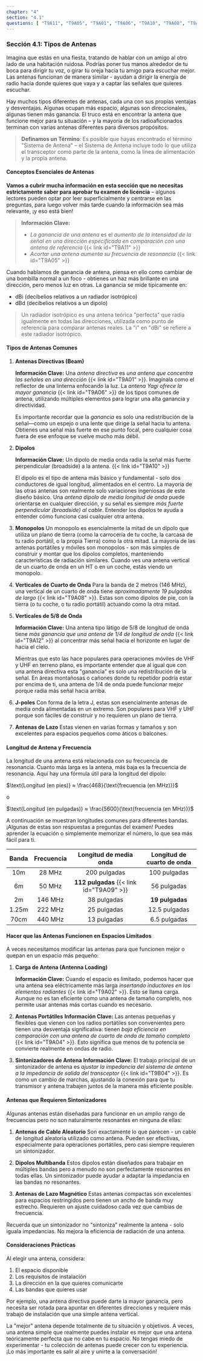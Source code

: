 ```yaml
---
chapter: "4"
section: "4.1"
questions: [ "T9A11", "T9A05", "T9A01", "T9A06", "T9A10", "T9A08", "T9A12", "T9A09", "T9A02", "T9A04", "T9B04" ]
---
```


### Sección 4.1: Tipos de Antenas

Imagina que estás en una fiesta, tratando de hablar con un amigo al otro lado de una habitación ruidosa. Podrías poner tus manos alrededor de tu boca para dirigir tu voz, o girar tu oreja hacia tu amigo para escuchar mejor. Las antenas funcionan de manera similar - ayudan a dirigir la energía de radio hacia donde quieres que vaya y a captar las señales que quieres escuchar.

Hay muchos tipos diferentes de antenas, cada una con sus propias ventajas y desventajas. Algunas ocupan más espacio, algunas son direccionales, algunas tienen más ganancia. El truco está en encontrar la antena que funcione mejor para tu situación – y la mayoría de los radioaficionados terminan con varias antenas diferentes para diversos propósitos.

> **Definamos un Término**: Es posible que hayas encontrado el término "Sistema de Antena" – el Sistema de Antena incluye todo lo que utiliza el transceptor como parte de la antena, como la línea de alimentación y la propia antena.

#### Conceptos Esenciales de Antenas

**Vamos a cubrir mucha información en esta sección que no necesitas estrictamente saber para aprobar tu examen de licencia** – algunos lectores pueden optar por leer superficialmente y centrarse en las preguntas, para luego volver más tarde cuando la información sea más relevante, ¡y eso está bien!

> **Información Clave:** 
> - *La ganancia de una antena* es el *aumento de la intensidad de la señal en una dirección especificada en comparación con una antena de referencia* {{< link id="T9A11" >}}
> - *Acortar una antena aumenta su frecuencia de resonancia* {{< link id="T9A05" >}}

Cuando hablamos de ganancia de antena, piensa en ello como cambiar de una bombilla normal a un foco - obtienes un haz más brillante en una dirección, pero menos luz en otras. La ganancia se mide típicamente en:
- dBi (decibelios relativos a un radiador isotrópico)
- dBd (decibelios relativos a un dipolo)

> Un radiador isotrópico es una antena teórica "perfecta" que radia igualmente en todas las direcciones, utilizada como punto de referencia para comparar antenas reales. La "i" en "dBi" se refiere a este radiador isotrópico.

#### Tipos de Antenas Comunes

1. **Antenas Directivas (Beam)**
  
   **Información Clave:** Una *antena directiva* es *una antena que concentra las señales en una dirección* {{< link id="T9A01" >}}. Imagínala como el reflector de una linterna enfocando la luz. La *antena Yagi ofrece la mayor ganancia* {{< link id="T9A06" >}} de los tipos comunes de antena, utilizando múltiples elementos para lograr una alta ganancia y directividad.  

   Es importante recordar que la *ganancia* es solo una redistribución de la señal—como un espejo o una lente que dirige la señal hacia tu antena. Obtienes una señal más fuerte en ese punto focal, pero cualquier cosa fuera de ese enfoque se vuelve mucho más débil.

2. **Dipolos**
   
   **Información Clave:** Un dipolo de media onda radia la señal más fuerte perpendicular (broadside) a la antena. {{< link id="T9A10" >}}

   El dipolo es el tipo de antena más básico y fundamental - solo dos conductores de igual longitud, alimentados en el centro. La mayoría de las otras antenas son realmente solo variaciones ingeniosas de este diseño básico. Una *antena dipolo de media longitud de onda* puede orientarse en cualquier dirección, y su señal es siempre *más fuerte perpendicular (broadside) al cable*. Entender los dipolos te ayuda a entender cómo funciona casi cualquier otra antena.

3. **Monopolos**
   Un monopolo es esencialmente la mitad de un dipolo que utiliza un plano de tierra (como la carrocería de tu coche, la carcasa de tu radio portátil, o la propia Tierra) como la otra mitad. La mayoría de las antenas portátiles y móviles son monopolos - son más simples de construir y montar que los dipolos completos, manteniendo características de radiación similares. Cuando ves una antena vertical de un cuarto de onda en un HT o en un coche, estás viendo un monopolo.

3. **Verticales de Cuarto de Onda**
   Para la banda de 2 metros (146 MHz), una vertical de un cuarto de onda tiene *aproximadamente 19 pulgadas de largo* {{< link id="T9A08" >}}. Estas son como dipolos de pie, con la tierra (o tu coche, o tu radio portátil) actuando como la otra mitad.

4. **Verticales de 5/8 de Onda**

   **Información Clave:** Una antena tipo látigo de 5/8 de longitud de onda tiene *más ganancia que una antena de 1/4 de longitud de onda* {{< link id="T9A12" >}} al concentrar más señal hacia el horizonte en lugar de hacia el cielo.
   
   Mientras que esto las hace populares para operaciones móviles de VHF y UHF en terreno plano, es importante entender que al igual que con una antena directiva esta "ganancia" es solo una redistribución de la señal. En áreas montañosas o cañones donde tu repetidor podría estar por encima de ti, una antena de 1/4 de onda puede funcionar mejor porque radia más señal hacia arriba.

5. **J-poles**
   Con forma de la letra J, estas son esencialmente antenas de media onda alimentadas en un extremo. Son populares para VHF y UHF porque son fáciles de construir y no requieren un plano de tierra.

6. **Antenas de Lazo**
   Estas vienen en varias formas y tamaños y son excelentes para espacios pequeños como áticos o balcones.

#### Longitud de Antena y Frecuencia

La longitud de una antena está relacionada con su frecuencia de resonancia. Cuanto más larga es la antena, más baja es la frecuencia de resonancia. Aquí hay una fórmula útil para la longitud del dipolo:

$\text{Longitud (en pies)} ≈ \frac{468}{\text{frecuencia (en MHz)}}$

o

$\text{Longitud (en pulgadas)} ≈ \frac{5600}{\text{frecuencia (en MHz)}}$

A continuación se muestran longitudes comunes para diferentes bandas. ¡Algunas de estas son respuestas a preguntas del examen! Puedes aprender la ecuación o simplemente memorizar el número, lo que sea más fácil para ti.

| Banda  | Frecuencia | Longitud de media onda | Longitud de cuarto de onda |
|:-----:|:---------:|:----------------:|:-------------------:|
| 10m   | 28 MHz    | 200 pulgadas       | 100 pulgadas          |
| 6m    | 50 MHz    | **112 pulgadas** {{< link id="T9A09" >}}  | 56 pulgadas          |
| 2m    | 146 MHz   | 38 pulgadas        | **19 pulgadas**       |
| 1.25m | 222 MHz   | 25 pulgadas        | 12.5 pulgadas         |
| 70cm  | 440 MHz   | 13 pulgadas        | 6.5 pulgadas          |

#### Hacer que las Antenas Funcionen en Espacios Limitados

A veces necesitamos modificar las antenas para que funcionen mejor o quepan en un espacio más pequeño:

1. **Carga de Antena (Antenna Loading)**

   **Información Clave:** Cuando el espacio es limitado, podemos hacer que una antena sea eléctricamente más larga *insertando inductores en los elementos radiantes* {{< link id="T9A02" >}}. Esto se llama carga. Aunque no es tan eficiente como una antena de tamaño completo, nos permite usar antenas más cortas cuando es necesario.

2. **Antenas Portátiles**
   **Información Clave:** Las antenas pequeñas y flexibles que vienen con los radios portátiles son convenientes pero tienen una desventaja significativa: tienen *baja eficiencia en comparación con una antena de cuarto de onda de tamaño completo* {{< link id="T9A04" >}}. Esto significa que menos de tu potencia se convierte realmente en ondas de radio.

3. **Sintonizadores de Antena**
   **Información Clave:** El trabajo principal de un sintonizador de antena es *ajustar la impedancia del sistema de antena a la impedancia de salida del transceptor* {{< link id="T9B04" >}}. Es como un cambio de marchas, ajustando la conexión para que tu transmisor y antena trabajen juntos de la manera más eficiente posible.  

#### Antenas que Requieren Sintonizadores

Algunas antenas están diseñadas para funcionar en un amplio rango de frecuencias pero no son naturalmente resonantes en ninguna de ellas:

1. **Antenas de Cable Aleatorio**
Son exactamente lo que parecen - un cable de longitud aleatoria utilizado como antena. Pueden ser efectivas, especialmente para operaciones portátiles, pero casi siempre requieren un sintonizador.

2. **Dipolos Multibanda**
Estos dipolos están diseñados para trabajar en múltiples bandas pero a menudo no son perfectamente resonantes en todas ellas. Un sintonizador puede ayudar a adaptar la impedancia en las bandas no resonantes.

3. **Antenas de Lazo Magnético**
Estas antenas compactas son excelentes para espacios restringidos pero tienen un ancho de banda muy estrecho. Requieren un ajuste cuidadoso cada vez que cambias de frecuencia.

Recuerda que un sintonizador no "sintoniza" realmente la antena - solo iguala impedancias. No mejora la eficiencia de radiación de una antena.

#### Consideraciones Prácticas

Al elegir una antena, considera:
1. El espacio disponible
2. Los requisitos de instalación
3. La dirección en la que quieres comunicarte
4. Las bandas que quieres usar

Por ejemplo, una antena directiva puede darte la mayor ganancia, pero necesita ser rotada para apuntar en diferentes direcciones y requiere más trabajo de instalación que una simple antena vertical.

La "mejor" antena depende totalmente de tu situación y objetivos. A veces, una antena simple que realmente puedes instalar es mejor que una antena teóricamente perfecta que no cabe en tu espacio. No tengas miedo de experimentar - tu colección de antenas puede crecer con tu experiencia. ¡Lo más importante es salir al aire y unirte a la conversación!
